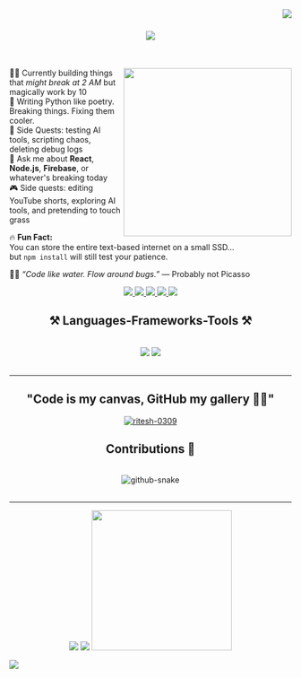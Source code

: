 <img align="right" src="https://visitor-badge.laobi.icu/badge?page_id=Bibekinn.Bibekinn" />

<h1 align="center">
    <img src="https://readme-typing-svg.herokuapp.com/?font=Righteous&size=35&center=true&vCenter=true&width=500&height=70&duration=4000&lines=Hi+There!+👋;+I'm+Bibek+Pyakurel!;+Welcome+To+My+Profile!+😍;" />
</h1>

</br>


<div align="left">

<img src="https://giffiles.alphacoders.com/153/153888.gif" width="300" align="right" />

👨‍💻 Currently building things that *might break at 2 AM* but magically work by 10  
🐍 Writing Python like poetry. Breaking things. Fixing them cooler.  
🧠 Side Quests: testing AI tools, scripting chaos, deleting debug logs  
💬 Ask me about **React**, **Node.js**, **Firebase**, or whatever's breaking today  
🎮 Side quests: editing YouTube shorts, exploring AI tools, and pretending to touch grass  

🔥 **Fun Fact:**  
You can store the entire text-based internet on a small SSD...  
but `npm install` will still test your patience.  

🧘‍♂️ _“Code like water. Flow around bugs.”_ — Probably not Picasso

</div>
<div align="center"> 
  <a href="mailto:bibekp241@gmail.com">
    <img src="https://img.shields.io/badge/Gmail-333333?style=for-the-badge&logo=gmail&logoColor=red" />
  </a>
  <a href="https://www.linkedin.com/in/bibek-pyakurel-602344340/" target="_blank">
    <img src="https://img.shields.io/badge/LinkedIn-0077B5?style=for-the-badge&logo=linkedin&logoColor=white" target="_blank" />
  </a>
  <a href="" target="_blank">
     <img src="https://img.shields.io/badge/Portfolio-FF5722?style=for-the-badge&logo=todoist&logoColor=white" target="_blank" /> 
  </a>
   <a href="https://t.me/bibe_k" target="_blank">
     <img src="https://img.shields.io/badge/Telegram-2CA5E0?style=for-the-badge&logo=telegram&logoColor=white" /> 
  </a>
    <a href="https://discord.gg/y7G86m2j" target="_blank">
        <img src="https://img.shields.io/badge/Discord-5865F2?style=for-the-badge&logo=discord&logoColor=white" />
    </a>
</div>

<h2 align="center">⚒️ Languages-Frameworks-Tools ⚒️</h2>
<br/>
<div align="center">
    <img src="https://skillicons.dev/icons?i=react,bootstrap,mui,html,css,vscode,github,figma,tailwind,git,r" />
    <img src="https://skillicons.dev/icons?i=nodejs,python,javascript,typescript,express,firebase,mongodb,c,java,nextjs,mysql,flask" /><br>
</div>

<br/>
<hr/>

<div align ="center">
    <h2>"Code is my canvas, GitHub my gallery 🎨💾"</h2>
 <p align="center"> 
  <a href="https://github.com/ryo-ma/github-profile-trophy">
    <img src="https://github-profile-trophy.vercel.app/?username=ritesh-0309" alt="ritesh-0309" />
  </a> 
</p>
</div>
<div align="center">
  <h2>Contributions 🐍</h2>
  <br>
  <picture>
  <source media="(prefers-color-scheme: dark)" srcset="https://raw.githubusercontent.com/ritesh-0309/ritesh-0309/output/github-snake-dark.svg" />
  <source media="(prefers-color-scheme: light)" srcset="https://raw.githubusercontent.com/ritesh-0309/ritesh-0309/output/github-snake.svg" />
  <img alt="github-snake" src="https://raw.githubusercontent.com/ritesh-0309/ritesh-0309/output/github-snake.svg" />
</picture>
    
  <br/>
</div>
</br>
<hr/>
<!-- LEFT: Animated typing code -->
<p align="center">
  <!-- LEFT: Typing Dev Code -->
  <img src="https://readme-typing-svg.herokuapp.com?font=Fira+Code&size=18&duration=4000&pause=1000&color=00FFAD&vCenter=true&width=410&lines=const+dev+%3D+%7Bname%3A+'BIBEK'%2C+vibe%3A+'coffee+%26+code'%2C+motto%3A+'ship+fast+%26+break+nothing'%7D;const+debugger+%3D+true+%F0%9F%9A%A8;System.out.println(%22Welcome!%22);while(life)%7Bcode()%3Bcoffee()%3Bcommit()%3B%7D;echo+%22Hello+World+%F0%9F%91%8B%22;fetch('/dreams').then(build);const+motivation+%3D+Infinity;try+%7Bnew+Ideas()%7D+catch(e)%7Bfix(e)%7D;sudo+apt-get+install+success;npm+install+--ave+ambition+grit+focus;Dev_Mode%3A+ON+%F0%9F%94%A5;Typing%3A+const+status+%3D+%22Always+Learning%22;#include+%3Cpassion.h%3E;loading...+%F0%9F%9A%80;404%3A+Limitations+not+found;Status%3A+Dreaming+Big+%F0%9F%8C%9F;def+life()%3A+return+%22Code%2C+Learn%2C+Grow%22;git+commit+-m+%22making+progress%22;env%3A+Focus%3D100%25+" />
  
  <!-- CENTER: Console Log -->
 <img src="https://readme-typing-svg.herokuapp.com?font=Fira+Code&size=18&pause=1500&color=00FFAD&center=true&vCenter=true&width=400&lines=Console+Log%3A+Success+%F0%9F%9A%80;Status%3A+Online+%F0%9F%94%B5;Dev_Mode%3A+Bibek+%E2%9A%A1">
  
  <!-- RIGHT: Anime GIF -->
  <img src="https://i.gifer.com/Mv.gif" width="250" />
</p>

<!-- BOTTOM: Animated life quotes -->
<p align="left">
  <img src="https://readme-typing-svg.herokuapp.com?font=Fira+Code&size=16&pause=2000&color=FACC15&center=true&vCenter=true&width=1000&lines=%22Whatever+happens%2C+happens.%22+%E2%80%94+Spike+Spiegel;%22Fear+is+not+evil.%22+%E2%80%94+Gildarts;%22A+lesson+without+pain+is+meaningless.%22+%E2%80%94+Edward+Elric;%22When+you+give+up%2C+the+game+is+over.%22+%E2%80%94+Misaki;%22Live+with+no+regrets.%22+%E2%80%94+Itachi+Uchiha;%22Power+comes+in+response+to+a+need.%22+%E2%80%94+Goku;%22The+world+isn't+perfect.%22+%E2%80%94+Roy+Mustang;%22To+protect+something%2C+you+must+throw+away+something.%22+%E2%80%94+Armin+Arlert;%22Hard+work+is+worthless+for+those+that+don’t+believe+in+themselves.%22+%E2%80%94+Naruto+Uzamaki;%22A+lesson+learned+through+pain+is+never+forgotten.%22+%E2%80%94+Holo;%22A+person+grows+when+he+is+able+to+conquer+weakness.%22+%E2%80%94+Itachi;%22Fear+is+freedom.+Subjugation+is+liberation.%22+%E2%80%94+Satsuki+Kiryuuin;%22The+world’s+not+perfect.+But+it’s+there+for+us.%22+%E2%80%94+Roy+Mustang;%22Power+is+not+determined+by+your+size.%22+%E2%80%94+Yami;%22You+should+enjoy+the+little+detours.%22+%E2%80%94+Ging+Freecss;%22If+you+don’t+take+risk%2C+you+can’t+create+a+future.%22+%E2%80%94+Monkey+D.+Luffy;%22The+world+is+not+beautiful.+Therefore+it+is.%22+%E2%80%94+Kino;%22In+our+society%2C+letting+others+find+out+that+you're+a+nice+guy+is+a+serious+mistake.%22+%E2%80%94+Hikigaya+Hachiman;%22Power+is+not+will%2C+it+is+the+phenomenon+of+physically+making+things+happen.%22+%E2%80%94+Madoka;%22It’s+not+the+face+that+makes+someone+a+monster%2C+it’s+the+choices+they+make+with+their+lives.%22+%E2%80%94+Naruto;%22Don’t+believe+in+the+you+who+believes+in+me%2C+don’t+believe+in+me+who+believes+in+you.+Believe+in+yourself+who+believes+in+you.%22+%E2%80%94+Kamina;%22The+only+thing+we're+allowed+to+do+is+to+believe+that+we+won't+regret+the+choice+we+made.%22+%E2%80%94+Levi+Ackerman;%22There+is+no+shame+in+falling+down!+True+shame+is+to+not+stand+up+again!%22+%E2%80%94+Shintar%C5%8D+Midoriya;%22There’s+no+such+thing+as+a+perfect+person.+Everyone’s+flawed+in+their+own+ways.%22+%E2%80%94+Koro-Sensei;%22Being+lonely+is+more+painful+than+getting+hurt.%22+%E2%80%94+Monkey+D.+Luffy;%22I+am+going+to+become+the+King+of+Pirates!%22+%E2%80%94+Luffy;%22The+world’s+not+perfect.+But+it’s+there+for+us.+Doing+the+best+you+can%22+%E2%80%94+Roy+Mustang;%22The+only+one+who+should+kill+you+is+me.%22+%E2%80%94+Shogo+Makishima;%22If+you+don’t+take+risks%2C+you+can’t+create+a+future.%22+%E2%80%94+Monkey+D.+Luffy;%22Forgetting+is+like+a+wound.+The+wound+may+heal%2C+but+it+has+already+left+a+scar.%22+%E2%80%94+Monkey+D.+Luffy;%22Those+who+forgive+themselves%2C+and+are+able+to+accept+their+true+nature...+They+are+the+strong+ones.%22+%E2%80%94+Itachi;%22A+lesson+without+pain+is+meaningless.+That’s+because+you+can’t+gain+something+without+sacrificing+something+else+in+return.%22+%E2%80%94+Edward+Elric;%22Even+if+I+can’t+do+it+now%2C+I’ll+get+stronger+and+stronger+until+I+can.%22+%E2%80%94+Deku;%22A+person+grows+when+he+is+able+to+conquer+weakness.%22+%E2%80%94+Itachi;%22Do+not+seek+to+follow+in+the+footsteps+of+the+wise.+Seek+what+they+sought.%22+%E2%80%94+Matsuo+Basho" />
</p>

</hr>



